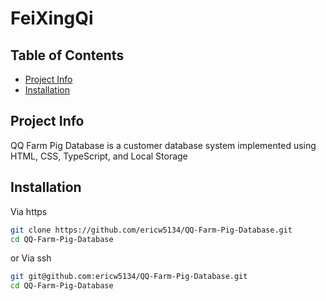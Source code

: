 # FeiXingQi

## Table of Contents

- [Project Info](#project-info)
- [Installation](#installation)

## Project Info

QQ Farm Pig Database is a customer database system implemented using HTML, CSS, TypeScript, and Local Storage

## Installation
Via https
```bash
git clone https://github.com/ericw5134/QQ-Farm-Pig-Database.git
cd QQ-Farm-Pig-Database
```
or 
Via ssh
```bash
git git@github.com:ericw5134/QQ-Farm-Pig-Database.git
cd QQ-Farm-Pig-Database
```
